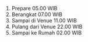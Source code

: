 1. Prepare 05.00 WIB
2. Berangkat 07.00 WIB
3. Sampai di Venue 11.00 WIB
4. Pulang dari Venue 22.00 WIB
5. Sampai ke Rumah 02.00 WIB
